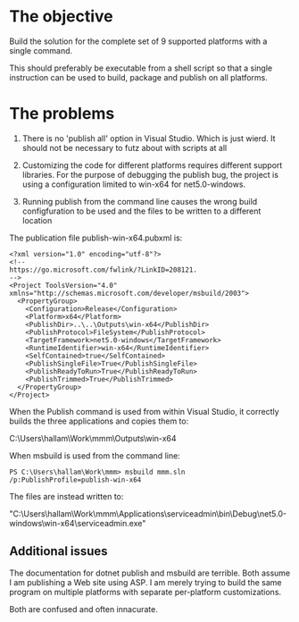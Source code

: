 # The objective

Build the solution for the complete set of 9 supported platforms with a single command.

This should preferably be executable from a shell script so that a single instruction
can be used to build, package and publish on all platforms.


# The problems

1) There is no 'publish all' option in Visual Studio. Which is just wierd. It
should not be necessary to futz about with scripts at all

2) Customizing the code for different platforms requires different support 
libraries. For the purpose of debugging the publish bug, the project is using
a configuration limited to win-x64 for net5.0-windows.

3) Running publish from the command line causes the wrong build configfuration
to be used and the files to be written to a different location 


The publication file publish-win-x64.pubxml is:

~~~~
<?xml version="1.0" encoding="utf-8"?>
<!--
https://go.microsoft.com/fwlink/?LinkID=208121. 
-->
<Project ToolsVersion="4.0" xmlns="http://schemas.microsoft.com/developer/msbuild/2003">
  <PropertyGroup>
    <Configuration>Release</Configuration>
    <Platform>x64</Platform>
    <PublishDir>..\..\Outputs\win-x64</PublishDir>
    <PublishProtocol>FileSystem</PublishProtocol>
    <TargetFramework>net5.0-windows</TargetFramework>
    <RuntimeIdentifier>win-x64</RuntimeIdentifier>
    <SelfContained>true</SelfContained>
    <PublishSingleFile>True</PublishSingleFile>
    <PublishReadyToRun>True</PublishReadyToRun>
    <PublishTrimmed>True</PublishTrimmed>
  </PropertyGroup>
</Project>
~~~~

When the Publish command is used from within Visual Studio, it correctly builds
the three applications and copies them to:

C:\Users\hallam\Work\mmm\Outputs\win-x64

When msbuild is used from the command line:

~~~~
PS C:\Users\hallam\Work\mmm> msbuild mmm.sln /p:PublishProfile=publish-win-x64
~~~~

The files are instead written to:

"C:\Users\hallam\Work\mmm\Applications\serviceadmin\bin\Debug\net5.0-windows\win-x64\serviceadmin.exe"


## Additional issues

The documentation for dotnet publish and msbuild are terrible. Both assume I am publishing
a Web site using ASP. I am merely trying to build the same program on multiple platforms
with separate per-platform customizations.

Both are confused and often innacurate.



